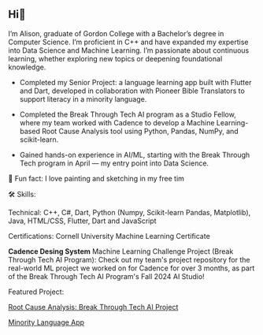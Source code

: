 ## Hi👋

I’m Alison,  graduate of Gordon College with a Bachelor’s degree in Computer Science. I’m proficient in C++ and have expanded my expertise into Data Science and Machine Learning. I’m passionate about continuous learning, whether exploring new topics or deepening foundational knowledge.

- Completed my Senior Project: a language learning app built with Flutter and Dart, developed in collaboration with Pioneer Bible Translators to support literacy in a minority language.

-  Completed the Break Through Tech AI program as a Studio Fellow, where my team worked with Cadence to develop a Machine Learning-based Root Cause Analysis tool using Python, Pandas, NumPy, and scikit-learn.

-  Gained hands-on experience in AI/ML, starting with the Break Through Tech program in April — my entry point into Data Science.

🎨 Fun fact: I love painting and sketching in my free tim

🛠 Skills:

Technical: C++, C#, Dart, Python (Numpy, Scikit-learn Pandas, Matplotlib), Java, HTML/CSS, Flutter, Dart and JavaScript

Certifications: Cornell University Machine Learning Certificate

**Cadence Desing System** Machine Learning Challenge Project (Break Through Tech AI Program): Check out my team's project repository for the real-world ML project we worked on for Cadence for over 3 months, as part of the Break Through Tech AI Program's Fall 2024 AI Studio! 

Featured Project: 

[Root Cause Analysis: Break Through Tech AI Project](https://github.com/kkmanvi123/root-cause-analysis)

[Minority Language App](https://github.com/gordon-cs/cps491-MinorityLanguageApp)
